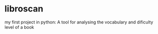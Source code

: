 # libroscan
my first project in python: A tool for analysing the vocabulary and dificulty level of a book
